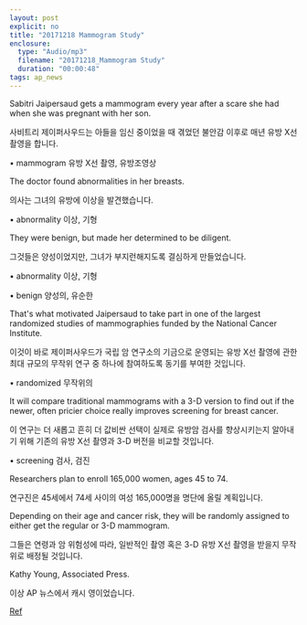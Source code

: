 ```yaml
---
layout: post
explicit: no
title: "20171218 Mammogram Study"
enclosure:
  type: "Audio/mp3"
  filename: "20171218_Mammogram Study"
  duration: "00:00:48"
tags: ap_news
---
```


Sabitri Jaipersaud gets a mammogram every year after a scare she had when she was pregnant with her son.

사비트리 제이퍼사우드는 아들을 임신 중이었을 때 겪었던 불안감 이후로 매년 유방 X선 촬영을 합니다.

• mammogram 유방 X선 촬영, 유방조영상







The doctor found abnormalities in her breasts.

의사는 그녀의 유방에 이상을 발견했습니다.

• abnormality 이상, 기형







They were benign, but made her determined to be diligent.

그것들은 양성이었지만, 그녀가 부지런해지도록 결심하게 만들었습니다.

• abnormality 이상, 기형

• benign 양성의, 유순한





That's what motivated Jaipersaud to take part in one of the largest randomized studies of mammographies funded by the National Cancer Institute.

이것이 바로 제이퍼사우드가 국립 암 연구소의 기금으로 운영되는 유방 X선 촬영에 관한 최대 규모의 무작위 연구 중 하나에 참여하도록 동기를 부여한 것입니다.

• randomized 무작위의





It will compare traditional mammograms with a 3-D version to find out if the newer, often pricier choice really improves screening for breast cancer.

이 연구는 더 새롭고 흔히 더 값비싼 선택이 실제로 유방암 검사를 향상시키는지 알아내기 위해 기존의 유방 X선 촬영과 3-D 버전을 비교할 것입니다.

• screening 검사, 검진







Researchers plan to enroll 165,000 women, ages 45 to 74.

연구진은 45세에서 74세 사이의 여성 165,000명을 명단에 올릴 계획입니다.







Depending on their age and cancer risk, they will be randomly assigned to either get the regular or 3-D mammogram.

그들은 연령과 암 위험성에 따라, 일반적인 촬영 혹은 3-D 유방 X선 촬영을 받을지 무작위로 배정될 것입니다.







Kathy Young, Associated Press.

이상 AP 뉴스에서 캐시 영이었습니다.





[Ref](http://www.hackers.co.kr/?c=s_eng/eng_contents/I_others_APnews&iframe=&uid=5538)

